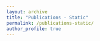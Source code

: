 ```yaml
---
layout: archive
title: "Publications - Static"
permalink: /publications-static/
author_profile: true
---
```


